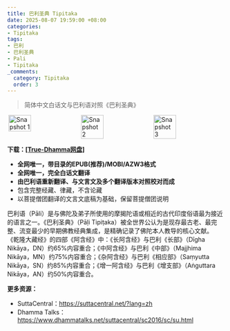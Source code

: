 ```yaml
---
title: 巴利圣典 Tipitaka
date: 2025-08-07 19:59:00 +08:00
categories:
- Tipitaka
tags:
- 巴利
- 巴利圣典
- Pali
- Tipitaka
_comments:
  category: Tipitaka
  order: 3
---
```


> 简体中文白话文与巴利语对照《巴利圣典》

<div style="display: flex; justify-content: space-around;">
  <img src="/uploads/tipitaka_snapshot_1.png
" alt="Snapshot 1" width="32%">
  <img src="/uploads/tipitaka_snapshot_2.png
" alt="Snapshot 2" width="32%">
  <img src="/uploads/tipitaka_snapshot_3.png
" alt="Snapshot 3" width="32%">
</div>


**下载：<a href="https://download.true-dhamma.com/%E5%B7%B4%E5%88%A9%E5%9C%A3%E5%85%B8%20Tipitaka/" target="_blank">[True-Dhamma网盘]</a>**
* **全网唯一，带目录的EPUB(推荐)/MOBI/AZW3格式**
* **全网唯一，完全白话文翻译**
* **由巴利语重新翻译、与文言文及多个翻译版本对照校对而成**
* 包含完整经藏、律藏，不含论藏
* 以菩提僧团翻译的文言文底稿为基础，保留菩提僧团说明

巴利语（Pāli）是与佛陀及弟子所使用的摩揭陀语或相近的古代印度俗语最为接近的语言之一。《巴利圣典》（Pāḷi Tipiṭaka）被全世界公认为是现存最古老、最完整、流变最少的早期佛教经典集成，是精确记录了佛陀本人教导的核心文献。
《乾隆大藏经》的四部《阿含经》中：《长阿含经》与巴利《长部》（Dīgha Nikāya，DN）约65%内容重合；《中阿含经》与巴利《中部》（Majjhima Nikāya，MN）约75%内容重合；《杂阿含经》与巴利《相应部》（Saṃyutta Nikāya，SN）约85%内容重合；《增一阿含经》与巴利《增支部》（Aṅguttara Nikāya，AN）约50%内容重合。

**更多资源：**
* SuttaCentral：<a href="https://suttacentral.net/?lang=zh" target="_blank">https://suttacentral.net/?lang=zh</a>
* Dhamma Talks：<a href="https://www.dhammatalks.net/suttacentral/sc2016/sc/su.html" target="_blank">https://www.dhammatalks.net/suttacentral/sc2016/sc/su.html</a>